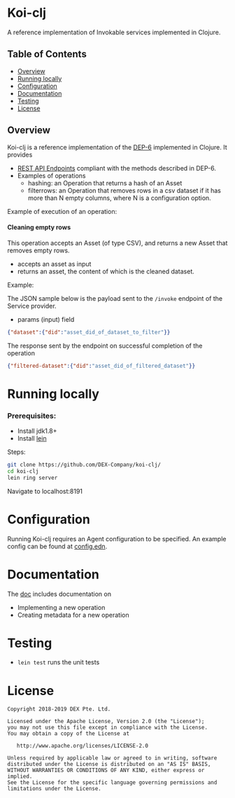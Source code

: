 # Koi-clj 

A reference implementation of Invokable services implemented in Clojure. 


## Table of Contents

* [Overview](#overview)
* [Running locally](#running-locally)
* [Configuration](#configuration)
* [Documentation](#documentation)
* [Testing](#testing)
* [License](#license)

## Overview

Koi-clj is a reference implementation of the [DEP-6](https://github.com/DEX-Company/DEPs/tree/master/6) implemented in Clojure. 
It provides 

- [REST API Endpoints](https://github.com/DEX-Company/DEPs/tree/master/6#methods) compliant with the methods described in DEP-6.
- Examples of operations
  - hashing: an Operation that returns a hash of an Asset
  - filterrows: an Operation that removes rows in a csv dataset if it has more than N empty columns, where N is a configuration option.

Example of execution of an operation:

  
#### Cleaning empty rows

This operation accepts an Asset (of type CSV), and returns a new Asset that removes empty rows.

  - accepts an asset as input
  - returns an asset, the content of which is the cleaned dataset.
  
Example:

The JSON sample below is the payload sent to the `/invoke` endpoint of the Service provider.

- params (input) field
```json
{"dataset":{"did":"asset_did_of_dataset_to_filter"}}
```

The response sent by the endpoint on successful completion of the operation
 
```json
{"filtered-dataset":{"did":"asset_did_of_filtered_dataset"}}
```

  
# Running locally

### Prerequisites:

- Install jdk1.8+
- Install [lein](https://leiningen.org)
 
Steps:

``` bash 
git clone https://github.com/DEX-Company/koi-clj/
cd koi-clj
lein ring server
```

Navigate to localhost:8191

# Configuration

Running Koi-clj requires an Agent configuration to be specified. An example config can be found at [config.edn](https://github.com/DEX-Company/koi-clj/blob/develop/resources/config.edn). 

# Documentation 

The [doc](https://github.com/DEX-Company/koi-clj/tree/develop/doc) includes documentation on

- Implementing a new operation
- Creating metadata for a new operation

# Testing

- `lein test` runs the unit tests

# License

```
Copyright 2018-2019 DEX Pte. Ltd.

Licensed under the Apache License, Version 2.0 (the "License");
you may not use this file except in compliance with the License.
You may obtain a copy of the License at

   http://www.apache.org/licenses/LICENSE-2.0

Unless required by applicable law or agreed to in writing, software
distributed under the License is distributed on an "AS IS" BASIS,
WITHOUT WARRANTIES OR CONDITIONS OF ANY KIND, either express or implied.
See the License for the specific language governing permissions and
limitations under the License.
```
